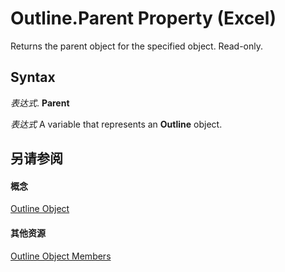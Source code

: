 
# Outline.Parent Property (Excel)

Returns the parent object for the specified object. Read-only.


## Syntax

 _表达式_. **Parent**

 _表达式_ A variable that represents an **Outline** object.


## 另请参阅


#### 概念


[Outline Object](f5d50a8a-0dd9-638a-4374-5c648386a598.md)
#### 其他资源


[Outline Object Members](http://msdn.microsoft.com/library/bf8e2103-d023-fc1f-90f2-960dff36e548%28Office.15%29.aspx)